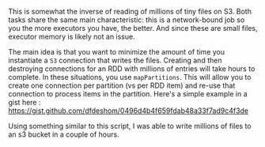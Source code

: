 This is somewhat the inverse of reading of millions of tiny files on S3. Both tasks share the same main characteristic: this is a network-bound job so you the more executors you have, the better. And since these are small files, executor memory is likely not an issue.

The main idea is that you want to minimize the amount of time you instantiate a `S3` connection that writes the files. Creating and then destroying connections for an RDD with millions of entries will take hours to complete. In these situations, you use `mapPartitions`. This will allow you to create one connection per partition (vs per RDD item) and re-use that connection to process items in the partition. Here's a simple example in a gist here : https://gist.github.com/dfdeshom/0496d4b4f659fdab48a33f7ad9c4f3de

Using something similar to this script,  I was able to write millions of files to an s3 bucket in a couple of hours. 
